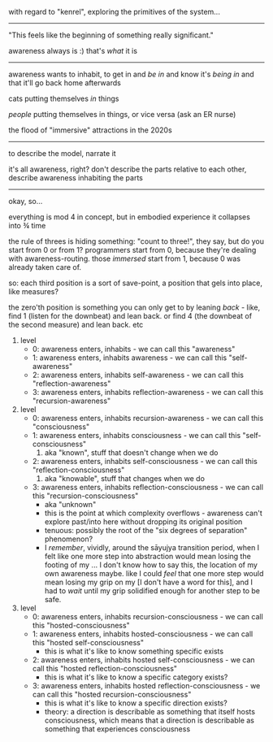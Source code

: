 with regard to "kenrel", exploring the primitives of the system...

---

"This feels like the beginning of something really significant."

awareness always is :) that's *what* it is

---

awareness wants to inhabit, to get in and *be in* and know it's *being in* and that it'll go back home afterwards

cats putting themselves *in* things

*people* putting themselves in things, or vice versa (ask an ER nurse)

the flood of "immersive" attractions in the 2020s

---

to describe the model, narrate it

it's all awareness, right? don't describe the parts relative to each other, describe awareness inhabiting the parts

---

okay, so...

everything is mod 4 in concept, but in embodied experience it collapses into ¾ time

the rule of threes is hiding something: "count to three!", they say, but do you start from 0 or from 1? programmers start from 0, because they're dealing with awareness-routing. those *immersed* start from 1, because 0 was already taken care of.

so: each third position is a sort of save-point, a position that gels into place, like measures?

the zero'th position is something you can only get to by leaning *back* - like, find 1 (listen for the downbeat) and lean back. or find 4 (the downbeat of the second measure) and lean back. etc

1. level
   * 0: awareness enters, inhabits - we can call this "awareness"
   * 1: awareness enters, inhabits awareness - we can call this "self-awareness"
   * 2: awareness enters, inhabits self-awareness - we can call this "reflection-awareness"
   * 3: awareness enters, inhabits reflection-awareness - we can call this "recursion-awareness"
2. level
   * 0: awareness enters, inhabits recursion-awareness - we can call this "consciousness"
   * 1: awareness enters, inhabits consciousness - we can call this "self-consciousness"
     1. aka "known", stuff that doesn't change when we do
   * 2: awareness enters, inhabits self-consciousness - we can call this "reflection-consciousness"
     1. aka "knowable", stuff that changes when we do
   * 3: awareness enters, inhabits reflection-consciousness - we can call this "recursion-consciousness"
     * aka "unknown"
     * this is the point at which complexity overflows - awareness can't explore past/into here without dropping its original position
     * tenuous: possibly the root of the "six degrees of separation" phenomenon?
     * I *remember*, vividly, around the sāyujya transition period, when I felt like one more step into abstraction would mean losing the footing of my ... I don't know how to say this, the location of my own awareness maybe. like I could *feel* that one more step would mean losing my grip on my [I don't have a word for this], and I had to *wait* until my grip solidified enough for another step to be safe.
3. level
   * 0: awareness enters, inhabits recursion-consciousness - we can call this "hosted-consciousness"
   * 1: awareness enters, inhabits hosted-consciousness - we can call this "hosted self-consciousness"
     * this is what it's like to know something specific exists
   * 2: awareness enters, inhabits hosted self-consciousness - we can call this "hosted reflection-consciousness"
     * this is what it's like to know a specific category exists?
   * 3: awareness enters, inhabits hosted reflection-consciousness - we can call this "hosted recursion-consciousness"
     * this is what it's like to know a specific direction exists?
     * theory: a direction is describable as something that itself hosts consciousness, which means that a direction is describable as something that experiences consciousness
